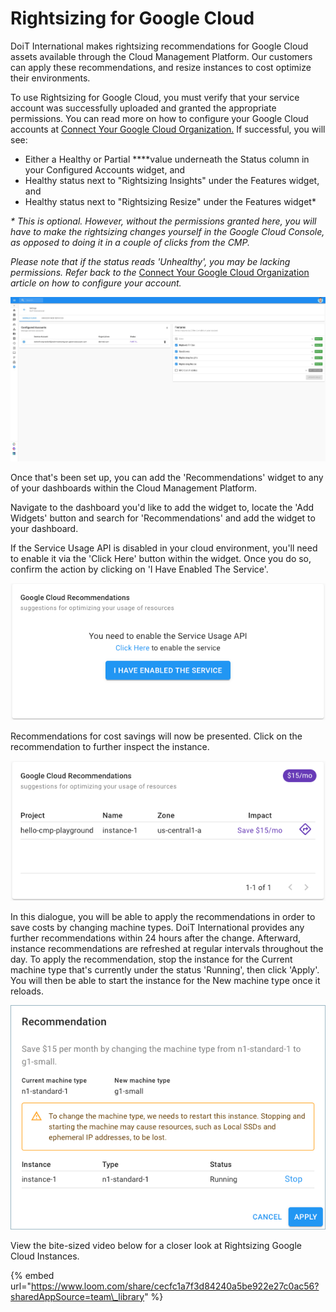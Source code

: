 # Rightsizing for Google Cloud

DoiT International makes rightsizing recommendations for Google Cloud assets available through the Cloud Management Platform. Our customers can apply these recommendations, and resize instances to cost optimize their environments.

To use Rightsizing for Google Cloud, you must verify that your service account was successfully uploaded and granted the appropriate permissions. You can read more on how to configure your Google Cloud accounts at [Connect Your Google Cloud Organization.](../google-cloud/connect-google-cloud-service-account.md) If successful, you will see:

* Either a Healthy or Partial ****value underneath the Status column in your Configured Accounts widget, and
* Healthy status next to "Rightsizing Insights" under the Features widget, and
* Healthy status next to "Rightsizing Resize" under the Features widget\*

_\* This is optional. However, without the permissions granted here, you will have to make the rightsizing changes yourself in the Google Cloud Console, as opposed to doing it in a couple of clicks from the CMP._

_Please note that if the status reads 'Unhealthy', you may be lacking permissions. Refer back to the_ [Connect Your Google Cloud Organization](../google-cloud/connect-google-cloud-service-account.md) _article on how to configure your account._  

![](../.gitbook/assets/cmp_gcp_partialpermissions.jpg)



Once that's been set up, you can add the 'Recommendations' widget to any of your dashboards within the Cloud Management Platform. 

Navigate to the dashboard you'd like to add the widget to, locate the 'Add Widgets' button and search for 'Recommendations' and add the widget to your dashboard. 

If the Service Usage API is disabled in your cloud environment, you'll need to enable it via the 'Click Here' button within the widget. Once you do so, confirm the action by clicking on 'I Have Enabled The Service'. 

![](../.gitbook/assets/recommendations4.png)



Recommendations for cost savings will now be presented. Click on the recommendation to further inspect the instance.

![](../.gitbook/assets/recommendations3.png)



In this dialogue, you will be able to apply the recommendations in order to save costs by changing machine types. DoiT International provides any further recommendations within 24 hours after the change. Afterward, instance recommendations are refreshed at regular intervals throughout the day. To apply the recommendation, stop the instance for the Current machine type that's currently under the status 'Running', then click 'Apply'. You will then be able to start the instance for the New machine type once it reloads.

![](../.gitbook/assets/resize-instance.png)



View the bite-sized video below for a closer look at Rightsizing Google Cloud Instances.

{% embed url="https://www.loom.com/share/cecfc1a7f3d84240a5be922e27c0ac56?sharedAppSource=team\_library" %}





